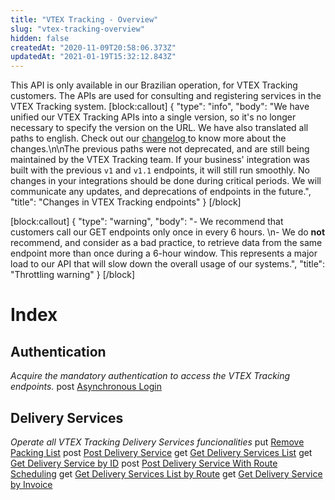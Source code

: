 ```yaml
---
title: "VTEX Tracking - Overview"
slug: "vtex-tracking-overview"
hidden: false
createdAt: "2020-11-09T20:58:06.373Z"
updatedAt: "2021-01-19T15:32:12.843Z"
---
```

This API is only available in our Brazilian operation, for VTEX Tracking customers. The APIs are used for consulting and registering services in the VTEX Tracking system.
[block:callout]
{
  "type": "info",
  "body": "We have unified our VTEX Tracking APIs into a single version, so it's no longer necessary to specify the version on the URL. We have also translated all paths to english. Check out our [changelog ](https://developers.vtex.com/vtex-developer-docs/changelog/vtex-tracking-api-changes-in-all-paths) to know more about the changes.\n\nThe previous paths were not deprecated, and are still being maintained by the VTEX Tracking team. If your business' integration was built with the previous `v1` and `v1.1` endpoints, it will still run smoothly. No changes in your integrations should be done during critical periods. We will communicate any updates, and deprecations of endpoints in the future.",
  "title": "Changes in VTEX Tracking endpoints"
}
[/block]

[block:callout]
{
  "type": "warning",
  "body": "- We recommend that customers call our GET endpoints only once in every 6 hours. \n- We do **not** recommend, and consider as a bad practice, to retrieve data from the same endpoint more than once during a 6-hour window. This represents a major load to our API that will slow down the overall usage of our systems.",
  "title": "Throttling warning"
}
[/block]
# Index

## Authentication
*Acquire the mandatory authentication to access the VTEX Tracking endpoints.*
<span class="api"><span class="pg-type type-post">post</span> [Asynchronous Login](https://developers.vtex.com/vtex-developer-docs/reference/vtex-tracking-api-authentication)   




## Delivery Services
*Operate all VTEX Tracking Delivery Services funcionalities*
<span class="api"><span class="pg-type type-put">put</span> [Remove Packing List](https://developers.vtex.com/vtex-developer-docs/reference/vtex-tracking-delivery-services#remove-packing-list) 
<span class="api"><span class="pg-type type-post">post</span> [Post Delivery Service](https://developers.vtex.com/vtex-developer-docs/reference/vtex-tracking-delivery-services#post-delivery-service) 
<span class="api"><span class="pg-type type-get">get</span> [Get Delivery Services List](https://developers.vtex.com/vtex-developer-docs/reference/vtex-tracking-delivery-services#get-delivery-service-list) 
<span class="api"><span class="pg-type type-get">get</span> [Get Delivery Service by ID](https://developers.vtex.com/vtex-developer-docs/reference/vtex-tracking-delivery-services#get-delivery-service-by-id) 
<span class="api"><span class="pg-type type-post">post</span> [Post Delivery Service With Route Scheduling](https://developers.vtex.com/vtex-developer-docs/reference/vtex-tracking-delivery-services#post-delivery-service-route-scheduling) 
<span class="api"><span class="pg-type type-get">get</span> [Get Delivery Services List by Route](https://developers.vtex.com/vtex-developer-docs/reference/vtex-tracking-delivery-services#get-delivery-service-list-by-route) 
<span class="api"><span class="pg-type type-get">get</span> [Get Delivery Service by Invoice](https://developers.vtex.com/vtex-developer-docs/reference/vtex-tracking-delivery-services#get-delivery-service-list-by-invoice)
